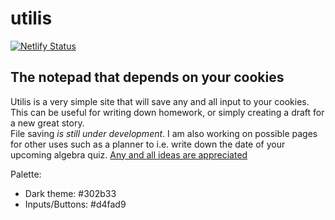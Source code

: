 utilis
==================
[![Netlify Status](https://api.netlify.com/api/v1/badges/36d504c7-51ba-48cd-a6a4-f27e5215adbb/deploy-status)](http://utilis.xyz)

## The notepad that depends on your cookies
Utilis is a very simple site that will save any and all input to your cookies. This can be useful for writing down homework, or simply creating a draft for a new great story.  
File saving *is still under development*. I am also working on possible pages for other uses such as a planner to i.e. write down the date of your upcoming algebra quiz. [Any and all ideas are appreciated](mailto://ocean@bruhchan.xyz)

Palette: 
* Dark theme: #302b33
* Inputs/Buttons: #d4fad9
